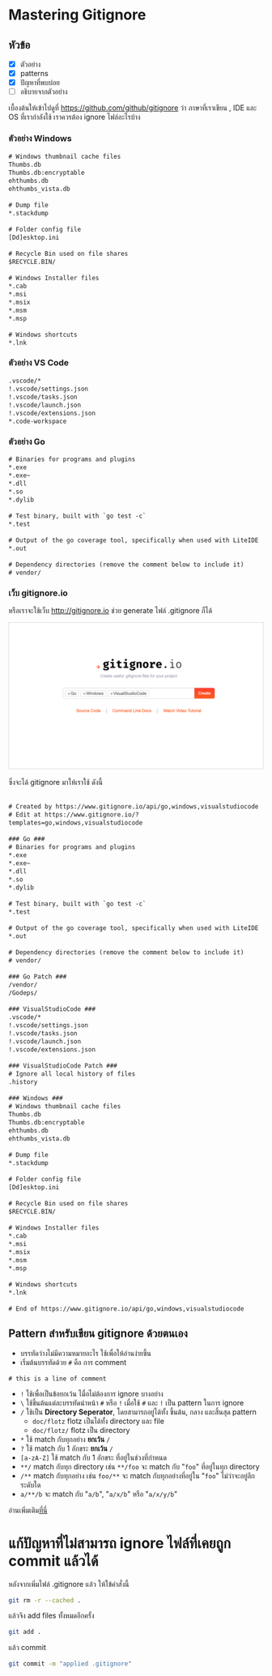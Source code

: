 # Mastering Gitignore

## หัวข้อ
- [x] ตัวอย่าง
- [x] patterns
- [x] ปัญหาที่พบบ่อย
- [ ] อธิบายจากตัวอย่าง

เบื้องต้นให้เข้าไปดูที่ https://github.com/github/gitignore ว่า ภาษาที่เราเขียน , IDE และ OS ที่เรากำลังใช้ เราควรต้อง ignore ไฟล์อะไรบ้าง

### ตัวอย่าง Windows
```
# Windows thumbnail cache files
Thumbs.db
Thumbs.db:encryptable
ehthumbs.db
ehthumbs_vista.db

# Dump file
*.stackdump

# Folder config file
[Dd]esktop.ini

# Recycle Bin used on file shares
$RECYCLE.BIN/

# Windows Installer files
*.cab
*.msi
*.msix
*.msm
*.msp

# Windows shortcuts
*.lnk
```

### ตัวอย่าง VS Code
```
.vscode/*
!.vscode/settings.json
!.vscode/tasks.json
!.vscode/launch.json
!.vscode/extensions.json
*.code-workspace
```

### ตัวอย่าง Go
```
# Binaries for programs and plugins
*.exe
*.exe~
*.dll
*.so
*.dylib

# Test binary, built with `go test -c`
*.test

# Output of the go coverage tool, specifically when used with LiteIDE
*.out

# Dependency directories (remove the comment below to include it)
# vendor/
```

### เว็บ gitignore.io
หรือเราจะใช้เว็บ http://gitignore.io ช่วย generate ไฟล์ .gitignore ก็ได้

![เว็บ gitignore.io](img/gitignore_io.png)

ซึ่งจะได้ gitignore มาให้เราใช้ ดังนี้
```

# Created by https://www.gitignore.io/api/go,windows,visualstudiocode
# Edit at https://www.gitignore.io/?templates=go,windows,visualstudiocode

### Go ###
# Binaries for programs and plugins
*.exe
*.exe~
*.dll
*.so
*.dylib

# Test binary, built with `go test -c`
*.test

# Output of the go coverage tool, specifically when used with LiteIDE
*.out

# Dependency directories (remove the comment below to include it)
# vendor/

### Go Patch ###
/vendor/
/Godeps/

### VisualStudioCode ###
.vscode/*
!.vscode/settings.json
!.vscode/tasks.json
!.vscode/launch.json
!.vscode/extensions.json

### VisualStudioCode Patch ###
# Ignore all local history of files
.history

### Windows ###
# Windows thumbnail cache files
Thumbs.db
Thumbs.db:encryptable
ehthumbs.db
ehthumbs_vista.db

# Dump file
*.stackdump

# Folder config file
[Dd]esktop.ini

# Recycle Bin used on file shares
$RECYCLE.BIN/

# Windows Installer files
*.cab
*.msi
*.msix
*.msm
*.msp

# Windows shortcuts
*.lnk

# End of https://www.gitignore.io/api/go,windows,visualstudiocode
```

## Pattern สำหรับเขียน gitignore ด้วยตนเอง
* บรรทัดว่างไม่มีความหมายอะไร ใช้เพื่อให้อ่านง่ายขึ้น
* เริ่มต้นบรรทัดด้วย `#` คือ การ comment 
```
# this is a line of comment
```
* `!` ใช้เพื่อเป็นข้อยกเว้น ไมื่อไม่ต้องการ ignore บางอย่าง
* `\` ใช้ขึ้นต้นแต่ละบรรทัดนำหน้า `#` หรือ `!` เมื่อใช้ `#` และ `!` เป็น pattern ในการ ignore
* `/` ใช้เป็น **Directory Seperator**, โดยสามารถอยู่ได้ทั้ง ขึ้นต้น, กลาง และสิ้นสุด pattern
  * `doc/flotz` flotz เป็นได้ทั้ง directory และ file
  * `doc/flotz/` flotz เป็น directory
* `*` ใช้ match กับทุกอย่าง **ยกเว้น** `/`
* `?` ใช้ match กับ 1 อักขระ **ยกเว้น** `/`
* `[a-zA-Z]` ใช้ match กับ 1 อักขระ ที่อยู่ในช่วงที่กำหนด
* `**/` match กับทุก directory เช่น `**/foo` จะ match กับ "`foo`" ที่อยู่ในทุก directory
* `/**` match กับทุกอย่าง เช่น `foo/**` จะ match กับทุกอย่างที่อยู่ใน "`foo`" ไม่ว่าจะอยู่ลึกระดับใด
* `a/**/b` จะ match กับ "`a/b`", "`a/x/b`" หรือ "`a/x/y/b`"

อ่านเพิ่มเติม[ที่นี่](https://git-scm.com/docs/gitignore)


# แก้ปัญหาที่ไม่สามารถ ignore ไฟล์ที่เคยถูก commit แล้วได้
หลังจากเพิ่มไฟล์ .gitignore แล้ว ให้ใข้คำสั่งนี้
```bash
git rm -r --cached .
```

แล้วจึง add files ทั้งหมดอีกครั้ง
```bash
git add .
```

แล้ว commit
```bash 
git commit -m "applied .gitignore"
```
